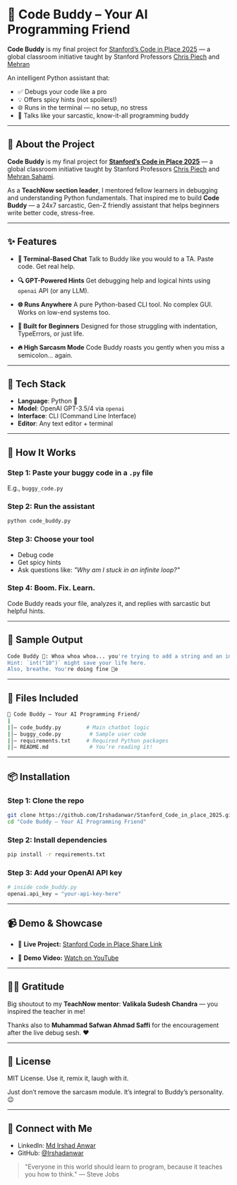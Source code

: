 # 🤖 Code Buddy – Your AI Programming Friend

**Code Buddy** is my final project for [Stanford’s Code in Place 2025](https://codeinplace.stanford.edu/) — a global classroom initiative taught by Stanford Professors [Chris Piech](https://www.linkedin.com/in/chris-piech-44b726a/) and [Mehran]()


An intelligent Python assistant that:

* ✅ Debugs your code like a pro
* 💡 Offers spicy hints (not spoilers!)
* 🌐 Runs in the terminal — no setup, no stress
* 🧠 Talks like your sarcastic, know-it-all programming buddy

---

## 📌 About the Project

**Code Buddy** is my final project for **[Stanford’s Code in Place 2025](https://codeinplace.stanford.edu/)**
 — a global classroom initiative taught by Stanford Professors [Chris Piech](https://www.linkedin.com/in/chris-piech-44b726a/) and [Mehran Sahami](https://www.linkedin.com/in/mehransahami/).


As a **TeachNow section leader**, I mentored fellow learners in debugging and understanding Python fundamentals. That inspired me to build **Code Buddy** — a 24x7 sarcastic, Gen-Z friendly assistant that helps beginners write better code, stress-free.

---

## ✨ Features

* **💬 Terminal-Based Chat**
  Talk to Buddy like you would to a TA. Paste code. Get real help.

* **🔍 GPT-Powered Hints**
  Get debugging help and logical hints using `openai` API (or any LLM).

* **🌐 Runs Anywhere**
  A pure Python-based CLI tool. No complex GUI. Works on low-end systems too.

* **🧒 Built for Beginners**
  Designed for those struggling with indentation, TypeErrors, or just life.

* **🔥 High Sarcasm Mode**
  Code Buddy roasts you gently when you miss a semicolon... again.

---

## 💪 Tech Stack

* **Language**: Python 🐍
* **Model**: OpenAI GPT-3.5/4 via `openai`
* **Interface**: CLI (Command Line Interface)
* **Editor**: Any text editor + terminal

---

## 🚀 How It Works

### Step 1: Paste your buggy code in a `.py` file

E.g., `buggy_code.py`

### Step 2: Run the assistant

```bash
python code_buddy.py
```

### Step 3: Choose your tool

* Debug code
* Get spicy hints
* Ask questions like: *"Why am I stuck in an infinite loop?"*

### Step 4: Boom. Fix. Learn.

Code Buddy reads your file, analyzes it, and replies with sarcastic but helpful hints.

---

## 🧪 Sample Output

```bash
Code Buddy 🤖: Whoa whoa whoa... you're trying to add a string and an int on line 4.
Hint: `int("10")` might save your life here.
Also, breathe. You're doing fine 🧠e
```

---

## 📁 Files Included

```bash
📁 Code Buddy – Your AI Programming Friend/
|
|│— code_buddy.py        # Main chatbot logic
|│— buggy_code.py         # Sample user code
|│— requirements.txt     # Required Python packages
|│— README.md             # You’re reading it!
```

---

## 📦 Installation

### Step 1: Clone the repo

```bash
git clone https://github.com/Irshadanwar/Stanford_Code_in_place_2025.git
cd "Code Buddy – Your AI Programming Friend"
```

### Step 2: Install dependencies

```bash
pip install -r requirements.txt
```

### Step 3: Add your OpenAI API key

```python
# inside code_buddy.py
openai.api_key = "your-api-key-here"
```

---

## 📹 Demo & Showcase

* 🔗 **Live Project:**
  [Stanford Code in Place Share Link](https://codeinplace.stanford.edu/cip5/share/SbRxWdbfFj2ftCtdQuGg)

* 🎥 **Demo Video:**
  [Watch on YouTube](https://youtu.be/hc1LgU0uvSI)

---

## 👨‍🏫 Gratitude

Big shoutout to my **TeachNow mentor**:
**Valikala Sudesh Chandra** — you inspired the teacher in me!

Thanks also to **Muhammad Safwan Ahmad Saffi** for the encouragement after the live debug sesh. ❤️

---

## 📄 License

MIT License. Use it, remix it, laugh with it.

Just don’t remove the sarcasm module. It’s integral to Buddy’s personality. 😉

---

## 🌟 Connect with Me

* LinkedIn: [Md Irshad Anwar](https://www.linkedin.com/in/md-irshad-anwar-8b88a9232/)
* GitHub: [@Irshadanwar](https://github.com/Irshadanwar)

> "Everyone in this world should learn to program, because it teaches you how to think." — Steve Jobs

